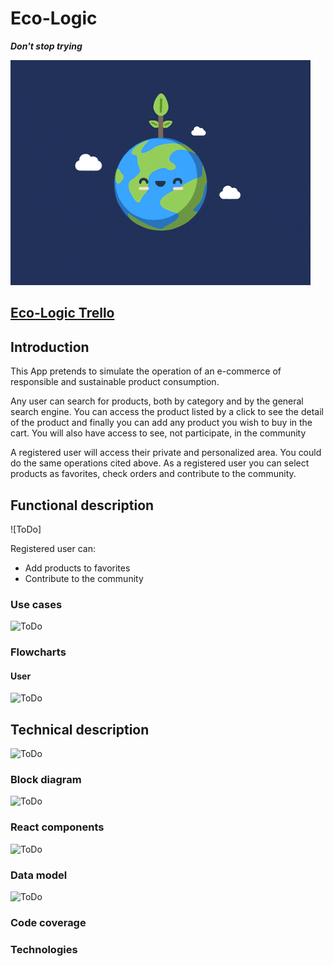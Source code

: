 # Eco-Logic

***Don't stop trying***

![interesting img](images/readme-intro-gif.gif)

## [Eco-Logic Trello](https://trello.com/b/bfwDrnGU/eco-logic)

## Introduction
This App pretends to simulate the operation of an e-commerce of responsible and sustainable product consumption.

Any user can search for products, both by category and by the general search engine. You can access the product listed by a click to see the detail of the product and finally you can add any product you wish to buy in the cart. 
You will also have access to see, not participate, in the community

A registered user will access their private and personalized area. You could do the same operations cited above. As a registered user you can select products as favorites, check orders and contribute to the community.

## Functional description
![ToDo]

Registered user can:
* Add products to favorites
* Contribute to the community

### Use cases
![ToDo](Usecases.PNG)

### Flowcharts
#### User
![ToDo](flowDiagram.jpg)

## Technical description
![ToDo](flowDiagram.jpg)

### Block diagram
![ToDo](BlockDiagram.PNG)

### React components
![ToDo](Components.PNG)

### Data model
![ToDo](dataModel.PNG)

### Code coverage


### Technologies